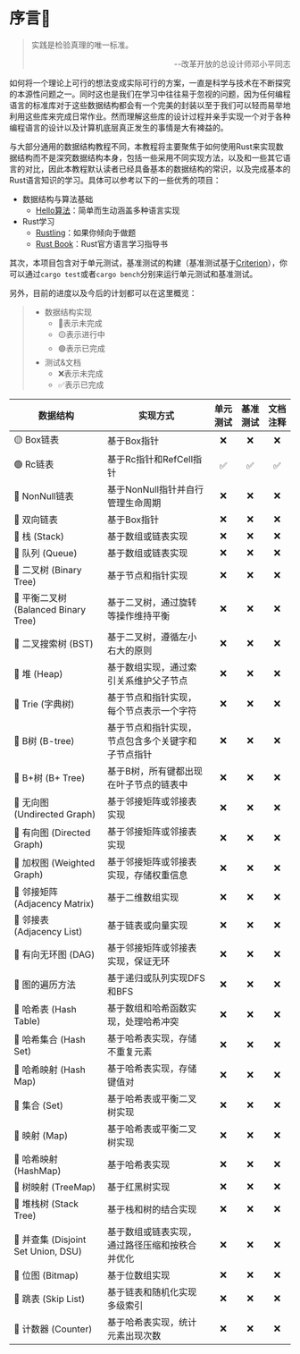 # 序言🦀 

> 实践是检验真理的唯一标准。
> <p align=right>--改革开放的总设计师邓小平同志</p>

如何将一个理论上可行的想法变成实际可行的方案，一直是科学与技术在不断探究的本源性问题之一。同时这也是我们在学习中往往易于忽视的问题，因为任何编程语言的标准库对于这些数据结构都会有一个完美的封装以至于我们可以轻而易举地利用这些库来完成日常作业。然而理解这些库的设计过程并亲手实现一个对于各种编程语言的设计以及计算机底层真正发生的事情是大有裨益的。   

与大部分通用的数据结构教程不同，本教程将主要聚焦于如何使用Rust来实现数据结构而不是深究数据结构本身，包括一些采用不同实现方法，以及和一些其它语言的对比，因此本教程默认读者已经具备基本的数据结构的常识，以及完成基本的Rust语言知识的学习。具体可以参考以下的一些优秀的项目：  

- 数据结构与算法基础  
  - [Hello算法](https://www.hello-algo.com/)：简单而生动涵盖多种语言实现
- Rust学习  
  - [Rustling](https://rustlings.cool/)：如果你倾向于做题 
  - [Rust Book](https://doc.rust-lang.org/book/)：Rust官方语言学习指导书  

其次，本项目包含对于单元测试，基准测试的构建（基准测试基于[Criterion](https://bheisler.github.io/criterion.rs/book/index.html)），你可以通过`cargo test`或者`cargo bench`分别来运行单元测试和基准测试。  

另外，目前的进度以及今后的计划都可以在这里概览： 

> - 数据结构实现
>   - 🔴表示未完成
>   - 🟡表示进行中
>   - 🟢表示已完成
> - 测试&文档
>   - ❌表示未完成
>   - ✅表示已完成


| 数据结构 | 实现方式 | 单元测试 | 基准测试 | 文档注释 |
| --- | --- | :---: | :---: | :---: |
| 🟡 Box链表 | 基于Box指针 | ❌ | ❌ | ❌ |
| 🟢 Rc链表 | 基于Rc指针和RefCell指针 | ✅ | ✅ | ✅ |
| 🔴 NonNull链表 | 基于NonNull指针并自行管理生命周期 | ❌ | ❌ | ❌ |
| 🔴 双向链表 | 基于Box指针 | ❌ | ❌ | ❌ |
| 🔴 栈 (Stack) | 基于数组或链表实现 | ❌ | ❌ | ❌ |
| 🔴 队列 (Queue) | 基于数组或链表实现 | ❌ | ❌ | ❌ |
| 🔴 二叉树 (Binary Tree) | 基于节点和指针实现 | ❌ | ❌ | ❌ |
| 🔴 平衡二叉树 (Balanced Binary Tree) | 基于二叉树，通过旋转等操作维持平衡 | ❌ | ❌ | ❌ |
| 🔴 二叉搜索树 (BST) | 基于二叉树，遵循左小右大的原则 | ❌ | ❌ | ❌ |
| 🔴 堆 (Heap) | 基于数组实现，通过索引关系维护父子节点 | ❌ | ❌ | ❌ |
| 🔴 Trie (字典树) | 基于节点和指针实现，每个节点表示一个字符 | ❌ | ❌ | ❌ |
| 🔴 B树 (B-tree) | 基于节点和指针实现，节点包含多个关键字和子节点指针 | ❌ | ❌ | ❌ |
| 🔴 B+树 (B+ Tree) | 基于B树，所有键都出现在叶子节点的链表中 | ❌ | ❌ | ❌ |
| 🔴 无向图 (Undirected Graph) | 基于邻接矩阵或邻接表实现 | ❌ | ❌ | ❌ |
| 🔴 有向图 (Directed Graph) | 基于邻接矩阵或邻接表实现 | ❌ | ❌ | ❌ |
| 🔴 加权图 (Weighted Graph) | 基于邻接矩阵或邻接表实现，存储权重信息 | ❌ | ❌ | ❌ |
| 🔴 邻接矩阵 (Adjacency Matrix) | 基于二维数组实现 | ❌ | ❌ | ❌ |
| 🔴 邻接表 (Adjacency List) | 基于链表或向量实现 | ❌ | ❌ | ❌ |
| 🔴 有向无环图 (DAG) | 基于邻接矩阵或邻接表实现，保证无环 | ❌ | ❌ | ❌ |
| 🔴 图的遍历方法 | 基于递归或队列实现DFS和BFS | ❌ | ❌ | ❌ |
| 🔴 哈希表 (Hash Table) | 基于数组和哈希函数实现，处理哈希冲突 | ❌ | ❌ | ❌ |
| 🔴 哈希集合 (Hash Set) | 基于哈希表实现，存储不重复元素 | ❌ | ❌ | ❌ |
| 🔴 哈希映射 (Hash Map) | 基于哈希表实现，存储键值对 | ❌ | ❌ | ❌ |
| 🔴 集合 (Set) | 基于哈希表或平衡二叉树实现 | ❌ | ❌ | ❌ |
| 🔴 映射 (Map) | 基于哈希表或平衡二叉树实现 | ❌ | ❌ | ❌ |
| 🔴 哈希映射 (HashMap) | 基于哈希表实现 | ❌ | ❌ | ❌ |
| 🔴 树映射 (TreeMap) | 基于红黑树实现 | ❌ | ❌ | ❌ |
| 🔴 堆栈树 (Stack Tree) | 基于栈和树的结合实现 | ❌ | ❌ | ❌ |
| 🔴 并查集 (Disjoint Set Union, DSU) | 基于数组或链表实现，通过路径压缩和按秩合并优化 | ❌ | ❌ | ❌ |
| 🔴 位图 (Bitmap) | 基于位数组实现 | ❌ | ❌ | ❌ |
| 🔴 跳表 (Skip List) | 基于链表和随机化实现多级索引 | ❌ | ❌ | ❌ |
| 🔴 计数器 (Counter) | 基于哈希表实现，统计元素出现次数 | ❌ | ❌ | ❌ |


